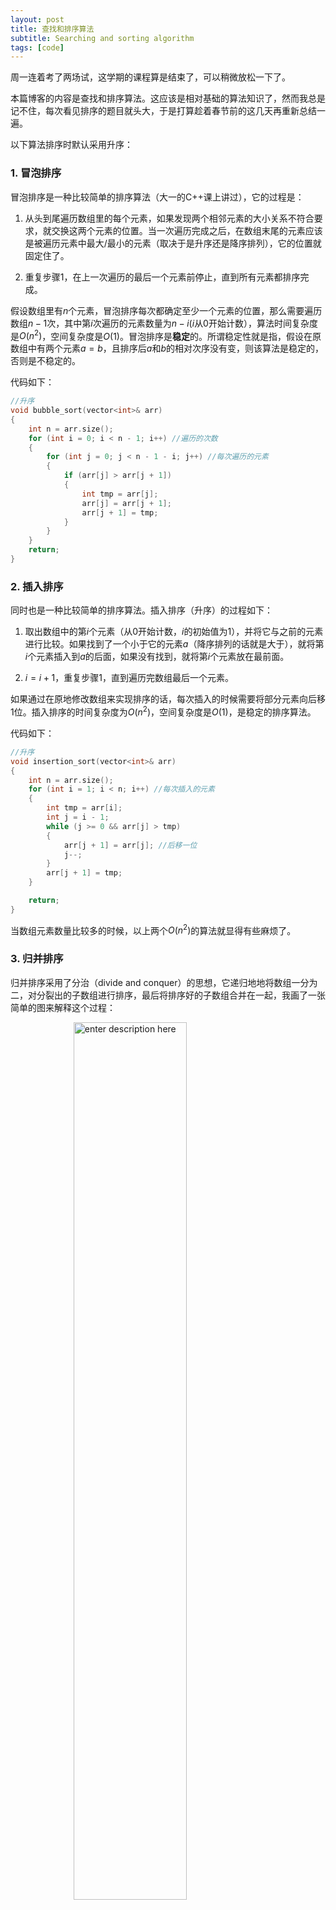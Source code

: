 ```yaml
---
layout: post
title: 查找和排序算法
subtitle: Searching and sorting algorithm
tags: [code]
---
```


<head>
    <script src="https://cdn.mathjax.org/mathjax/latest/MathJax.js?config=TeX-AMS-MML_HTMLorMML" type="text/javascript"></script>
    <script type="text/x-mathjax-config">
        MathJax.Hub.Config({
            tex2jax: {
            skipTags: ['script', 'noscript', 'style', 'textarea', 'pre'],
            inlineMath: [['$','$']]
            }
        });
    </script>
</head>


<style> 
  img{ 
     width: 60%; 
     padding-left: 20%; 
  } 
</style>


周一连着考了两场试，这学期的课程算是结束了，可以稍微放松一下了。

本篇博客的内容是查找和排序算法。这应该是相对基础的算法知识了，然而我总是记不住，每次看见排序的题目就头大，于是打算趁着春节前的这几天再重新总结一遍。


以下算法排序时默认采用升序：

### 1. 冒泡排序

冒泡排序是一种比较简单的排序算法（大一的C++课上讲过），它的过程是：

1. 从头到尾遍历数组里的每个元素，如果发现两个相邻元素的大小关系不符合要求，就交换这两个元素的位置。当一次遍历完成之后，在数组末尾的元素应该是被遍历元素中最大/最小的元素（取决于是升序还是降序排列），它的位置就固定住了。
   
2. 重复步骤1，在上一次遍历的最后一个元素前停止，直到所有元素都排序完成。

假设数组里有$n$个元素，冒泡排序每次都确定至少一个元素的位置，那么需要遍历数组$n-1$次，其中第$i$次遍历的元素数量为$n-i$($i$从0开始计数），算法时间复杂度是$O(n^2)$，空间复杂度是$O(1)$。冒泡排序是**稳定**的。所谓稳定性就是指，假设在原数组中有两个元素$a = b$，且排序后$a$和$b$的相对次序没有变，则该算法是稳定的，否则是不稳定的。

代码如下：

```c++
//升序
void bubble_sort(vector<int>& arr)
{
	int n = arr.size();
	for (int i = 0; i < n - 1; i++) //遍历的次数
	{
		for (int j = 0; j < n - 1 - i; j++) //每次遍历的元素
		{
			if (arr[j] > arr[j + 1])
			{
				int tmp = arr[j];
				arr[j] = arr[j + 1];
				arr[j + 1] = tmp;
			}
		}
	}
	return;
}
```


### 2. 插入排序

同时也是一种比较简单的排序算法。插入排序（升序）的过程如下：

1. 取出数组中的第$i$个元素（从0开始计数，$i$的初始值为1），并将它与之前的元素进行比较。如果找到了一个小于它的元素$a$（降序排列的话就是大于），就将第$i$个元素插入到$a$的后面，如果没有找到，就将第$i$个元素放在最前面。
   
2. $i=i+1$，重复步骤1，直到遍历完数组最后一个元素。

如果通过在原地修改数组来实现排序的话，每次插入的时候需要将部分元素向后移1位。插入排序的时间复杂度为$O(n^2)$，空间复杂度是$O(1)$，是稳定的排序算法。

代码如下：

```c++
//升序
void insertion_sort(vector<int>& arr)
{
	int n = arr.size();
	for (int i = 1; i < n; i++) //每次插入的元素
	{
		int tmp = arr[i];
		int j = i - 1;
		while (j >= 0 && arr[j] > tmp)
		{
			arr[j + 1] = arr[j]; //后移一位
			j--;
		}
		arr[j + 1] = tmp;
	}

	return;
}
```

当数组元素数量比较多的时候，以上两个$O(n^2)$的算法就显得有些麻烦了。


### 3. 归并排序

归并排序采用了分治（divide and conquer）的思想，它递归地地将数组一分为二，对分裂出的子数组进行排序，最后将排序好的子数组合并在一起，我画了一张简单的图来解释这个过程：

![enter description here](..assets/2022-01-25/mergesort.png)

在合并子数组的时候，首先让两个指针分别指向子数组的第一个元素，将较小的元素存入合并后的数组中，并将其对应的指针后移一位。最后不断的重复这个操作直到某个指针率先事先到达数组末位，再将另一个数组中没有被遍历到的元素挨个存进去即可。

归并排序的时间复杂度是$O(n\log n)$，空间复杂度是$O(n)$，是一种稳定的算法。它需要开辟额外的空间来存放分裂后的子数组。

代码如下：

```c++
void merge_sort(vector<int>& arr)
{
	int n = arr.size();
	if (n > 2)
	{
		vector<int> left(n / 2);
		vector<int> right(n - n / 2);
		int i = 0;
		//如果数组长度大于2，将数组一分为二
		for (; i < n / 2; i++)
			left[i] = arr[i];
		for (; i < n; i++)
			right[i - n / 2] = arr[i];
		merge_sort(left);
		merge_sort(right);
		arr = merge(left, right);//合并两个数组
	}
	else if(n == 2 && arr[0] > arr[1])
	{
		swap(arr[0], arr[1]);
	}
	return;
}


//合并两个已排序的数组
vector<int> merge(vector<int> left, vector<int> right)
{
	int m = left.size();
	int n = right.size();
	vector<int> rtn(m + n);
	int i1 = 0, i2 = 0, i3 = 0;
	while (i1 < m&&i2 < m)
	{
		if (left[i1] <= right[i2])
		{
			rtn[i3] = left[i1];
			i1++;
		}
		else
		{
			rtn[i3] = right[i2];
			i2++;
		}
		i3++;
	}
	while (i1 < m)
	{
		rtn[i3] = left[i1];
		i1++;
		i3++;
	}
	while (i2 < n)
	{
		rtn[i3] = right[i2];
		i2++;
		i3++;
	}
	return rtn;
}
```

#### 一个更复杂的例子：数组中的逆序对
这道题来自于剑指offer，可以借助归并排序解决，但是很难想到可以用归并排序（反正我想不出来）：在数组中的两个数字，如果前面一个数字大于后面的数字，则这两个数字组成一个逆序对。输入一个数组，求出这个数组中的逆序对的总数。

那么怎么解这道题呢？假设输入是上面图中的数组，我们首先对其进行归并排序，在合并的过程中，有两个待合并的数组$l = [2,4,5,7]$以及$r=[1,3,6,8]$。这两个数组已经被排序好了，且一个代表了原数组的前半部分，另一个代表了后半部分。可以看出，$l[1]$比$r[0],r[1]$大，比$r[2]$及其之后的元素要小，因此$l[1]$和$r$中的元素能够组成2个逆序对。由此类推，$l[2]$和$r$中元素能够组成2个逆序对，$l[3]$可以组成3个。

在归并排序的代码中，我们采用了以下的方法来比较并拼接两个已排序的数组中的元素：

```c++
while (i1 < m&&i2 < m)
{
		if (left[i1] <= right[i2])
		{
			rtn[i3] = left[i1];
			i1++;
		}
		else
		{
			rtn[i3] = right[i2];
			i2++;
		}
		i3++;
}
```

其中，$i_1$和$i_2$代表的是$l,r$两个数组指针所处的位置。当$l[i_1] \leq r[i_2]$的时候，对于$l[i_1]$，$r[i_2]$之前的元素都比它小，因此$l[i_1]$有$i_2$个逆序对。这样一来，我们只需要对归并排序的算法稍作修改就可以计算出逆序对的数量。

代码：

```c++
class Solution {
public:
    int num; //逆序对的数量
    void merge_sort(vector<int>& arr)
    {
        int n = arr.size();
        if (n > 2)
        {
            vector<int> left(n / 2);
            vector<int> right(n - n / 2);
            int i = 0;
            //如果数组长度大于2，将数组一分为二
            for (; i < n / 2; i++)
                left[i] = arr[i];
            for (; i < n; i++)
                right[i - n / 2] = arr[i];
            merge_sort(left);
            merge_sort(right);
            arr = merge(left, right);//合并两个数组
        }
        else if(n == 2 && arr[0] > arr[1])
        {
            //有一个逆序对
            swap(arr[0], arr[1]);
            num++;
        }
        return;
    }

    vector<int> merge(vector<int> left, vector<int> right)
    {
        int m = left.size();
        int n = right.size();
        vector<int> rtn(m + n);
        int i1 = 0, i2 = 0, i3 = 0;
        while (i1 < m && i2 < n)
        {
            if (left[i1] <= right[i2])
            {
                rtn[i3] = left[i1];
                i1++;
                //有i2个逆序对
                num += i2;
            }
            else
            {
                rtn[i3] = right[i2];
                i2++;
                
            }
            i3++;
        }
        while (i1 < m)
        {
            //此时i1对应的元素比right中所有元素都大
            rtn[i3] = left[i1];
            i1++;
            i3++;
            num += n;
        }
        while (i2 < n)
        {
            rtn[i3] = right[i2];
            i2++;
            i3++;
        }
        return rtn;
    }


    int reversePairs(vector<int>& nums) {
        num = 0;
        int n = nums.size();
        merge_sort(nums);
        //for(int i = 0; i < n;i++)
        //    cout<<nums[i]<<endl;
        return num;
    }
};
```
（写完之后运行了一下，发现占用的内存空间太大了，归并函数的merge()按理说不需要额外开辟空间，只有在分割的时候需要开辟额外的空间。我的写法实在是太二了。。。后续我会改正这一部分）

先到这里，接下来内容以后再补充
